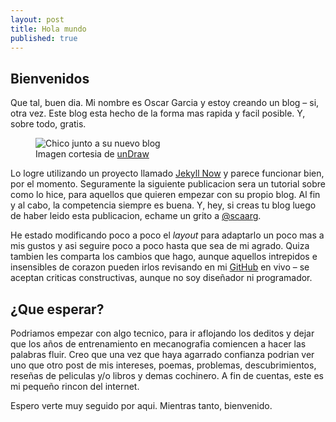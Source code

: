 ```yaml
---
layout: post
title: Hola mundo
published: true
---
```


## Bienvenidos
Que tal, buen dia. Mi nombre es Oscar Garcia y estoy creando un blog &ndash; si, otra vez.
Este blog esta hecho de la forma mas rapida y facil posible. Y, sobre todo, gratis.

<figure>
    <img src="{{ site.baseurl }}/images/svg/blog-start.svg" alt="Chico junto a su nuevo blog"/>
    <figcaption>Imagen cortesia de <a href="https://undraw.co/">unDraw</a></figcaption>
</figure>

Lo logre utilizando un proyecto llamado [Jekyll Now](https://github.com/barryclark/jekyll-now) y parece funcionar bien, por el momento. Seguramente la siguiente publicacion sera un tutorial sobre como lo hice, para aquellos que quieren empezar con su propio blog. Al fin y al cabo, la competencia siempre es buena. Y, hey, si creas tu blog luego de haber leido esta publicacion, echame un grito a [@scaarg](http://www.twitter.com/scaarg).

He estado modificando poco a poco el _layout_ para adaptarlo un poco mas a mis gustos y asi seguire poco a poco hasta que sea de mi agrado. Quiza tambien les comparta los cambios que hago, aunque aquellos intrepidos e insensibles de corazon pueden irlos revisando en mi [GitHub](https://github.com/scaarg/scaarg.github.io) en vivo &ndash; se aceptan criticas constructivas, aunque no soy diseñador ni programador.

## ¿Que esperar?
Podriamos empezar con algo tecnico, para ir aflojando los deditos y dejar que los años de entrenamiento en mecanografia comiencen a hacer las palabras fluir. Creo que una vez que haya agarrado confianza podrian ver uno que otro post de mis intereses, poemas, problemas, descubrimientos, reseñas de peliculas y/o libros y demas cochinero. A fin de cuentas, este es mi pequeño rincon del internet.

Espero verte muy seguido por aqui. Mientras tanto, bienvenido.